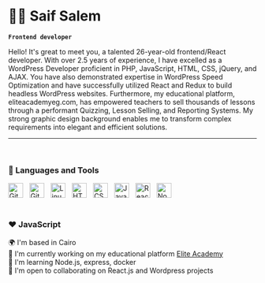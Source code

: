 # 🏄‍♂️ Saif Salem

**`Frontend developer`**

Hello! It's great to meet you, a talented 26-year-old frontend/React developer. With over 2.5 years of experience, I have excelled as a WordPress Developer proficient in PHP, JavaScript, HTML, CSS, jQuery, and AJAX. You have also demonstrated expertise in WordPress Speed Optimization and have successfully utilized React and Redux to build headless WordPress websites. Furthermore, my educational platform, eliteacademyeg.com, has empowered teachers to sell thousands of lessons through a performant Quizzing, Lesson Selling, and Reporting Systems. My strong graphic design background enables me to transform complex requirements into elegant and efficient solutions.

---
<br />

### 🧰 Languages and Tools <br />


<img align="left" alt="Git" width="30px" style="padding-right:10px;" src="https://cdn.jsdelivr.net/gh/devicons/devicon/icons/php/php-plain.svg" />
<img align="left" alt="Git" width="30px" style="padding-right:10px;" src="https://cdn.jsdelivr.net/gh/devicons/devicon/icons/git/git-original.svg" />
<img align="left" alt="Linux" width="30px" style="padding-right:10px;" src="https://cdn.jsdelivr.net/gh/devicons/devicon/icons/linux/linux-original.svg" />
<img align="left" alt="HTML" width="30px" style="padding-right:10px;" src="https://cdn.jsdelivr.net/gh/devicons/devicon/icons/html5/html5-plain.svg" />
<img align="left" alt="CSS" width="30px" style="padding-right:10px;" src="https://cdn.jsdelivr.net/gh/devicons/devicon/icons/css3/css3-plain.svg" />
<img align="left" alt="JavaScript" width="30px" style="padding-right:10px;" src="https://cdn.jsdelivr.net/gh/devicons/devicon/icons/javascript/javascript-plain.svg" />
<img align="left" alt="React" width="30px" style="padding-right:10px;" src="https://cdn.jsdelivr.net/gh/devicons/devicon/icons/react/react-original.svg" />
<img align="left" alt="NodeJS" width="30px" style="padding-right:10px;" src="https://cdn.jsdelivr.net/gh/devicons/devicon/icons/nodejs/nodejs-original.svg" />
<br /><br /><br />


### ❤️ JavaScript<br />
🌍  I'm based in Cairo<br>
🚀  I'm currently working on my educational platform <a href="https://eliteacademyeg.com">Elite Academy</a><br>
🧠  I'm learning Node.js, express, docker<br>
🤝  I'm open to collaborating on React.js and Wordpress projects<br>
